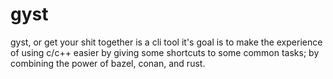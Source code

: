 # gyst 
gyst, or get your shit together is a cli tool it's goal is to make the experience of using c/c++ easier by giving some shortcuts to some common tasks; by combining the power of bazel, conan, and rust.
